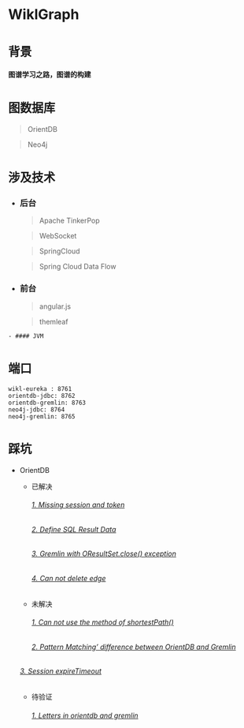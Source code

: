 # WiklGraph

# `背景`
#### 图谱学习之路，图谱的构建

# `图数据库 `

   > OrientDB  
 
   > Neo4j

# `涉及技术`

  - ### 后台

    > Apache TinkerPop
   
    > WebSocket
   
    > SpringCloud
   
    > Spring Cloud Data Flow
    
   - ### 前台
   
     > angular.js  
         
     > themleaf  
     
    - #### JVM

# `端口`

```
wikl-eureka : 8761
orientdb-jdbc: 8762
orientdb-gremlin: 8763
neo4j-jdbc: 8764
neo4j-gremlin: 8765
```

# `踩坑`

* OrientDB  

  * 已解决

    ######  [1. Missing session and token](https://community.orientdb.org/t/missing-session-and-token/299)
    ###### [2. Define SQL Result Data](https://community.orientdb.org/t/define-sql-result-data/442)
    ###### [3. Gremlin with OResultSet.close() exception](https://community.orientdb.org/t/gremlin-with-oresultset-close-exception/445)
    ###### [4. Can not delete edge](https://community.orientdb.org/t/can-not-delete-edge/88)
 
   * 未解决
     ###### [1. Can not use the method of shortestPath()](https://community.orientdb.org/t/can-not-use-the-method-of-shortestpath/431)
     ###### [2. Pattern Matching’ difference between OrientDB and Gremlin](https://community.orientdb.org/t/pattern-matching-difference-between-orientdb-and-gremlin/458)
    ######  [3. Session expireTimeout](https://community.orientdb.org/t/session-expiretimeout/437)
 
  * 待验证
    ###### [1. Letters in orientdb and gremlin](https://community.orientdb.org/t/letters-in-orientdb-and-gremlin/374)
